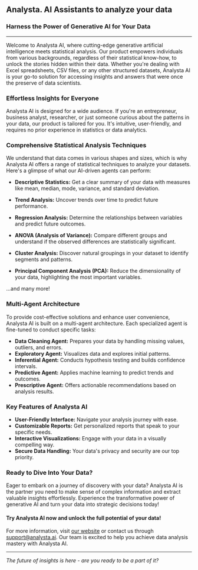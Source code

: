## Analysta. AI Assistants to analyze your data

### Harness the Power of Generative AI for Your Data

---

Welcome to Analysta AI, where cutting-edge generative artificial intelligence meets statistical analysis. Our product empowers individuals from various backgrounds, regardless of their statistical know-how, to unlock the stories hidden within their data. Whether you're dealing with Excel spreadsheets, CSV files, or any other structured datasets, Analysta AI is your go-to solution for accessing insights and answers that were once the preserve of data scientists.

### **Effortless Insights for Everyone**

Analysta AI is designed for a wide audience. If you're an entrepreneur, business analyst, researcher, or just someone curious about the patterns in your data, our product is tailored for you. It's intuitive, user-friendly, and requires no prior experience in statistics or data analytics.

### **Comprehensive Statistical Analysis Techniques**

We understand that data comes in various shapes and sizes, which is why Analysta AI offers a range of statistical techniques to analyze your datasets. Here's a glimpse of what our AI-driven agents can perform:

- **Descriptive Statistics:** Get a clear summary of your data with measures like mean, median, mode, variance, and standard deviation.
  
- **Trend Analysis:** Uncover trends over time to predict future performance.
  
- **Regression Analysis:** Determine the relationships between variables and predict future outcomes.
  
- **ANOVA (Analysis of Variance):** Compare different groups and understand if the observed differences are statistically significant.
  
- **Cluster Analysis:** Discover natural groupings in your dataset to identify segments and patterns.
  
- **Principal Component Analysis (PCA):** Reduce the dimensionality of your data, highlighting the most important variables.

...and many more!

### **Multi-Agent Architecture**

To provide cost-effective solutions and enhance user convenience, Analysta AI is built on a multi-agent architecture. Each specialized agent is fine-tuned to conduct specific tasks:

- **Data Cleaning Agent:** Prepares your data by handling missing values, outliers, and errors.
- **Exploratory Agent:** Visualizes data and explores initial patterns.
- **Inferential Agent:** Conducts hypothesis testing and builds confidence intervals.
- **Predictive Agent:** Applies machine learning to predict trends and outcomes.
- **Prescriptive Agent:** Offers actionable recommendations based on analysis results.

### **Key Features of Analysta AI**

- **User-Friendly Interface:** Navigate your analysis journey with ease.
- **Customizable Reports:** Get personalized reports that speak to your specific needs.
- **Interactive Visualizations:** Engage with your data in a visually compelling way.
- **Secure Data Handling:** Your data's privacy and security are our top priority.

### **Ready to Dive Into Your Data?**

Eager to embark on a journey of discovery with your data? Analysta AI is the partner you need to make sense of complex information and extract valuable insights effortlessly. Experience the transformative power of generative AI and turn your data into strategic decisions today!

#### **Try Analysta AI now and unlock the full potential of your data!**

For more information, visit [our website](https://analysta.ai) or contact us through support@analysta.ai. Our team is excited to help you achieve data analysis mastery with Analysta AI.

---

*The future of insights is here - are you ready to be a part of it?*

<!--

**Here are some ideas to get you started:**

🙋‍♀️ A short introduction - what is your organization all about?
🌈 Contribution guidelines - how can the community get involved?
👩‍💻 Useful resources - where can the community find your docs? Is there anything else the community should know?
🍿 Fun facts - what does your team eat for breakfast?
🧙 Remember, you can do mighty things with the power of [Markdown](https://docs.github.com/github/writing-on-github/getting-started-with-writing-and-formatting-on-github/basic-writing-and-formatting-syntax)
-->
